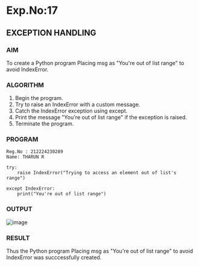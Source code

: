 # Exp.No:17  
## EXCEPTION HANDLING

### AIM  

To create a Python program Placing msg as "You're out of list range" to avoid IndexError.

### ALGORITHM

1. Begin the program.  
2. Try to raise an IndexError with a custom message.
3. Catch the IndexError exception using except.
4. Print the message "You're out of list range" if the exception is raised.
5. Terminate the program.

### PROGRAM

```
Reg.No : 212224230289
Name: THARUN R

try:
    raise IndexError("Trying to access an element out of list's range")

except IndexError:
    print("You're out of list range")

```

### OUTPUT

![image](https://github.com/user-attachments/assets/76d1fde2-ab2a-4c00-8948-3781d04e77fb)

### RESULT

Thus the  Python program Placing msg as "You're out of list range" to avoid IndexError was succcessfully created.
